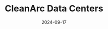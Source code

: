 ---  
layout: startup_page  
title: "CleanArc Data Centers"  
id: "cleanarcdatacenters.com"  
permalink: "/cleanarcdatacenterscleanarcdatacenters.com09172024/"  
website: "https://www.cleanarcdatacenters.com/"  
funding_round: "Strategic Investment"  
funding_amount: ""  
investors: "Snowhawk LP"  
about: "CleanArc Data Centers develops and operates renewables-focused hyperscale data center campuses. Their unique approach combines scalability, renewable energy, and strategic data center production to provide sustainable and cost-effective solutions for hyperscalers. They are deeply committed to public and private partnerships to source wind, solar, and other renewable energy."  
markets: "Data Center, Renewable Energy, Data Infrastructure and Analytics"  
hq: "Austin, Texas, United States"  
founded_year: "2022"  
linkedin: "https://www.linkedin.com/company/cleanarc-data-centers/"  
twitter: ""  
instagram: ""  
facebook: ""  
crunchbase: "https://www.crunchbase.com/organization/cleanarc-data-centers"  
pitchbook: "https://pitchbook.com/profiles/company/521679-34"  

date_display: "17-Sep-2024"  
date: "2024-09-17"

# SEO Optimization  
meta_title: "CleanArc Data Centers - Strategic Investment"  
meta_description: "CleanArc Data Centers, CleanArc Data Centers develops and operates renewables-focused hyperscale data center campuses. Their unique approach combines scalability, renewable ..."  
meta_keywords: "CleanArc Data Centers, Data Center, Renewable Energy, Data Infrastructure and Analytics, Strategic Investment funding"  
canonical_url: "https://startup.projectstartups.com/cleanarcdatacenterscleanarcdatacenters.com09172024/"  
---